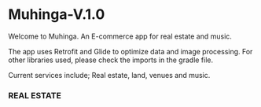# Muhinga-V.1.0
Welcome to Muhinga. An E-commerce app for real estate and music.

The app uses Retrofit and Glide to optimize data and image processing. For other libraries used, please check the imports in the gradle file.

Current services include;
Real estate, land, venues and music.


<h3>REAL ESTATE</h3>


